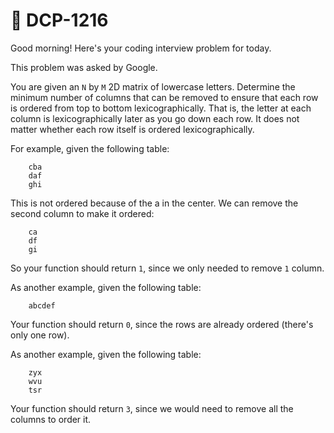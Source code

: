 # **📌 DCP-1216** 

Good morning! Here's your coding interview problem for today.

This problem was asked by Google.

You are given an `N` by `M` 2D matrix of lowercase letters. Determine the minimum number of columns that can be removed to ensure that each row is ordered from top to bottom lexicographically. That is, the letter at each column is lexicographically later as you go down each row. It does not matter whether each row itself is ordered lexicographically.

For example, given the following table:

        cba
        daf
        ghi

This is not ordered because of the a in the center. We can remove the second column to make it ordered:

        ca
        df
        gi

So your function should return `1`, since we only needed to remove `1` column.

As another example, given the following table:

        abcdef

Your function should return `0`, since the rows are already ordered (there's only one row).

As another example, given the following table:

        zyx
        wvu
        tsr

Your function should return `3`, since we would need to remove all the columns to order it.
